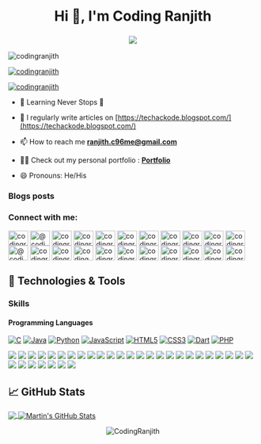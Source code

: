 <h1 align="center">Hi 👋, I'm Coding Ranjith</h1>
<h3 align="center"> <img src="https://readme-typing-svg.herokuapp.com?color=0357F7&lines=Full+Stack+Developer+%3A)"/> </h3>
<p align="left"> <img src="https://komarev.com/ghpvc/?username=codingranjith&label=Profile%20views&color=0e75b6&style=flat" alt="codingranjith" /> </p>

<p align="left"> <a href="https://github.com/ryo-ma/github-profile-trophy"><img src="https://github-profile-trophy.vercel.app/?username=codingranjith" alt="codingranjith" /></a> </p>

<p align="left"> <a href="https://twitter.com/codingranjith" target="blank"><img src="https://img.shields.io/twitter/follow/codingranjith?logo=twitter&style=for-the-badge" alt="codingranjith" /></a> </p>

- 🌱 Learning Never Stops 🚀

- 📝 I regularly write articles on [https://techackode.blogspot.com/](https://techackode.blogspot.com/)

- 📫 How to reach me **ranjith.c96me@gmail.com**

- 👨‍💻 Check out my personal portfolio : **<a href="" target="_blank">Portfolio</a>**

- 😄 Pronouns: He/His

### Blogs posts
<!-- BLOG-POST-LIST:START -->
<!-- BLOG-POST-LIST:END -->

<h3 align="left">Connect with me:</h3>
<p align="left">
<a href="https://codepen.io/codingranjith" target="blank"><img align="center" src="https://raw.githubusercontent.com/rahuldkjain/github-profile-readme-generator/master/src/images/icons/Social/codepen.svg" alt="codingranjith" height="30" width="40" /></a>
<a href="https://dev.to/@codingranjith" target="blank"><img align="center" src="https://raw.githubusercontent.com/rahuldkjain/github-profile-readme-generator/master/src/images/icons/Social/devto.svg" alt="@codingranjith" height="30" width="40" /></a>
<a href="https://twitter.com/codingranjith" target="blank"><img align="center" src="https://raw.githubusercontent.com/rahuldkjain/github-profile-readme-generator/master/src/images/icons/Social/twitter.svg" alt="codingranjith" height="30" width="40" /></a>
<a href="https://linkedin.com/in/codingranjith" target="blank"><img align="center" src="https://raw.githubusercontent.com/rahuldkjain/github-profile-readme-generator/master/src/images/icons/Social/linked-in-alt.svg" alt="codingranjith" height="30" width="40" /></a>
<a href="https://stackoverflow.com/users/codingranjith" target="blank"><img align="center" src="https://raw.githubusercontent.com/rahuldkjain/github-profile-readme-generator/master/src/images/icons/Social/stack-overflow.svg" alt="codingranjith" height="30" width="40" /></a>
<a href="https://kaggle.com/codingranjith" target="blank"><img align="center" src="https://raw.githubusercontent.com/rahuldkjain/github-profile-readme-generator/master/src/images/icons/Social/kaggle.svg" alt="codingranjith" height="30" width="40" /></a>
<a href="https://fb.com/codingranjith" target="blank"><img align="center" src="https://raw.githubusercontent.com/rahuldkjain/github-profile-readme-generator/master/src/images/icons/Social/facebook.svg" alt="codingranjith" height="30" width="40" /></a>
<a href="https://instagram.com/codingranjith" target="blank"><img align="center" src="https://raw.githubusercontent.com/rahuldkjain/github-profile-readme-generator/master/src/images/icons/Social/instagram.svg" alt="codingranjith" height="30" width="40" /></a>
<a href="https://dribbble.com/codingranjith" target="blank"><img align="center" src="https://raw.githubusercontent.com/rahuldkjain/github-profile-readme-generator/master/src/images/icons/Social/dribbble.svg" alt="codingranjith" height="30" width="40" /></a>
<a href="https://www.behance.net/codingranjith" target="blank"><img align="center" src="https://raw.githubusercontent.com/rahuldkjain/github-profile-readme-generator/master/src/images/icons/Social/behance.svg" alt="codingranjith" height="30" width="40" /></a>
<a href="https://hashnode.com/codingranjith" target="blank"><img align="center" src="https://raw.githubusercontent.com/rahuldkjain/github-profile-readme-generator/master/src/images/icons/Social/hashnode.svg" alt="codingranjith" height="30" width="40" /></a>
<a href="https://medium.com/@codingranjith" target="blank"><img align="center" src="https://raw.githubusercontent.com/rahuldkjain/github-profile-readme-generator/master/src/images/icons/Social/medium.svg" alt="@codingranjith" height="30" width="40" /></a>
<a href="https://www.youtube.com/c/codingranjith" target="blank"><img align="center" src="https://raw.githubusercontent.com/rahuldkjain/github-profile-readme-generator/master/src/images/icons/Social/youtube.svg" alt="codingranjith" height="30" width="40" /></a>
<a href="https://www.codechef.com/users/codingranjith" target="blank"><img align="center" src="https://cdn.jsdelivr.net/npm/simple-icons@3.1.0/icons/codechef.svg" alt="codingranjith" height="30" width="40" /></a>
<a href="https://www.hackerrank.com/coding_ranjith" target="blank"><img align="center" src="https://raw.githubusercontent.com/rahuldkjain/github-profile-readme-generator/master/src/images/icons/Social/hackerrank.svg" alt="coding_ranjith" height="30" width="40" /></a>
<a href="https://codeforces.com/profile/codingranjith" target="blank"><img align="center" src="https://raw.githubusercontent.com/rahuldkjain/github-profile-readme-generator/master/src/images/icons/Social/codeforces.svg" alt="codingranjith" height="30" width="40" /></a>
<a href="https://www.leetcode.com/codingranjith" target="blank"><img align="center" src="https://raw.githubusercontent.com/rahuldkjain/github-profile-readme-generator/master/src/images/icons/Social/leet-code.svg" alt="codingranjith" height="30" width="40" /></a>
<a href="https://www.hackerearth.com/codingranjith" target="blank"><img align="center" src="https://raw.githubusercontent.com/rahuldkjain/github-profile-readme-generator/master/src/images/icons/Social/hackerearth.svg" alt="codingranjith" height="30" width="40" /></a>
<a href="https://auth.geeksforgeeks.org/user/codingranjith" target="blank"><img align="center" src="https://raw.githubusercontent.com/rahuldkjain/github-profile-readme-generator/master/src/images/icons/Social/geeks-for-geeks.svg" alt="codingranjith" height="30" width="40" /></a>
<a href="https://www.topcoder.com/members/codingranjith" target="blank"><img align="center" src="https://raw.githubusercontent.com/rahuldkjain/github-profile-readme-generator/master/src/images/icons/Social/topcoder.svg" alt="codingranjith" height="30" width="40" /></a>
<a href="https://discord.gg/codingranjith" target="blank"><img align="center" src="https://raw.githubusercontent.com/rahuldkjain/github-profile-readme-generator/master/src/images/icons/Social/discord.svg" alt="codingranjith" height="30" width="40" /></a>
<a href="/codingranjith" target="blank"><img align="center" src="https://raw.githubusercontent.com/rahuldkjain/github-profile-readme-generator/master/src/images/icons/Social/rss.svg" alt="codingranjith" height="30" width="40" /></a>
</p>

## 🔧 Technologies & Tools

### Skills

#### Programming Languages

[![C](https://img.shields.io/badge/C-00599C?style=for-the-badge&logo=c&logoColor=white)](https://en.wikipedia.org/wiki/C_(programming_language))
[![Java](https://img.shields.io/badge/Java-ED8B00?style=for-the-badge&logo=java&logoColor=white)](https://www.java.com/)
[![Python](https://img.shields.io/badge/Python-3670A0?style=for-the-badge&logo=python&logoColor=ffdd54)](https://www.python.org/)
[![JavaScript](https://img.shields.io/badge/JavaScript-323330?style=for-the-badge&logo=javascript&logoColor=F7DF1E)](https://developer.mozilla.org/en-US/docs/Web/JavaScript)
[![HTML5](https://img.shields.io/badge/HTML5-E34F26?style=for-the-badge&logo=html5&logoColor=white)](https://developer.mozilla.org/en-US/docs/Web/Guide/HTML/HTML5)
[![CSS3](https://img.shields.io/badge/CSS3-1572B6?style=for-the-badge&logo=css3&logoColor=white)](https://developer.mozilla.org/en-US/docs/Web/CSS)
[![Dart](https://img.shields.io/badge/Dart-0175C2?style=for-the-badge&logo=dart&logoColor=white)](https://dart.dev/)
[![PHP](https://img.shields.io/badge/PHP-777BB4?style=for-the-badge&logo=php&logoColor=white)](https://www.php.net/)

[![](https://img.shields.io/badge/OS-Linux-informational?style=flat&logo=linux&logoColor=white&color=2bbc8a)](https://www.arduino.cc/)
[![](https://img.shields.io/badge/OS-Linux-informational?style=flat&logo=linux&logoColor=white&color=2bbc8a)](https://aws.amazon.com)
[![](https://img.shields.io/badge/OS-Linux-informational?style=flat&logo=linux&logoColor=white&color=2bbc8a)](https://www.gnu.org/software/bash/)
[![](https://img.shields.io/badge/OS-Linux-informational?style=flat&logo=linux&logoColor=white&color=2bbc8a)](https://www.blender.org/)
[![](https://img.shields.io/badge/OS-Linux-informational?style=flat&logo=linux&logoColor=white&color=2bbc8a)](https://getbootstrap.com)
[![](https://img.shields.io/badge/OS-Linux-informational?style=flat&logo=linux&logoColor=white&color=2bbc8a)](https://www.cprogramming.com/)
[![](https://img.shields.io/badge/OS-Linux-informational?style=flat&logo=linux&logoColor=white&color=2bbc8a)](https://www.chartjs.org)
[![](https://img.shields.io/badge/OS-Linux-informational?style=flat&logo=linux&logoColor=white&color=2bbc8a)](https://www.w3schools.com/css/)
[![](https://img.shields.io/badge/OS-Linux-informational?style=flat&logo=linux&logoColor=white&color=2bbc8a)](https://dart.dev)
[![](https://img.shields.io/badge/OS-Linux-informational?style=flat&logo=linux&logoColor=white&color=2bbc8a)](https://expressjs.com)
[![](https://img.shields.io/badge/OS-Linux-informational?style=flat&logo=linux&logoColor=white&color=2bbc8a)](https://www.figma.com/)
[![](https://img.shields.io/badge/OS-Linux-informational?style=flat&logo=linux&logoColor=white&color=2bbc8a)](https://firebase.google.com/)
[![](https://img.shields.io/badge/OS-Linux-informational?style=flat&logo=linux&logoColor=white&color=2bbc8a)](https://flutter.dev)
[![](https://img.shields.io/badge/OS-Linux-informational?style=flat&logo=linux&logoColor=white&color=2bbc8a)](https://cloud.google.com)
[![](https://img.shields.io/badge/OS-Linux-informational?style=flat&logo=linux&logoColor=white&color=2bbc8a)](https://git-scm.com/)
[![](https://img.shields.io/badge/OS-Linux-informational?style=flat&logo=linux&logoColor=white&color=2bbc8a)](https://heroku.com)
[![](https://img.shields.io/badge/OS-Linux-informational?style=flat&logo=linux&logoColor=white&color=2bbc8a)](https://www.w3.org/html/)
[![](https://img.shields.io/badge/OS-Linux-informational?style=flat&logo=linux&logoColor=white&color=2bbc8a)](https://www.java.com)
[![](https://img.shields.io/badge/OS-Linux-informational?style=flat&logo=linux&logoColor=white&color=2bbc8a)](https://developer.mozilla.org/en-US/docs/Web/JavaScript)
[![](https://img.shields.io/badge/OS-Linux-informational?style=flat&logo=linux&logoColor=white&color=2bbc8a)](https://www.linux.org/)
[![](https://img.shields.io/badge/OS-Linux-informational?style=flat&logo=linux&logoColor=white&color=2bbc8a)](https://www.mongodb.com/)
[![](https://img.shields.io/badge/OS-Linux-informational?style=flat&logo=linux&logoColor=white&color=2bbc8a)](https://www.microsoft.com/en-us/sql-server)
[![](https://img.shields.io/badge/OS-Linux-informational?style=flat&logo=linux&logoColor=white&color=2bbc8a)](https://www.mysql.com/)
[![](https://img.shields.io/badge/OS-Linux-informational?style=flat&logo=linux&logoColor=white&color=2bbc8a)](https://nodejs.org)
[![](https://img.shields.io/badge/OS-Linux-informational?style=flat&logo=linux&logoColor=white&color=2bbc8a)](https://opencv.org/)
[![](https://img.shields.io/badge/OS-Linux-informational?style=flat&logo=linux&logoColor=white&color=2bbc8a)](https://www.php.net)
[![](https://img.shields.io/badge/OS-Linux-informational?style=flat&logo=linux&logoColor=white&color=2bbc8a)](https://postman.com)
[![](https://img.shields.io/badge/OS-Linux-informational?style=flat&logo=linux&logoColor=white&color=2bbc8a)](https://www.python.org)
[![](https://img.shields.io/badge/OS-Linux-informational?style=flat&logo=linux&logoColor=white&color=2bbc8a)](https://reactjs.org/)
[![](https://img.shields.io/badge/OS-Linux-informational?style=flat&logo=linux&logoColor=white&color=2bbc8a)](https://reactnative.dev/)
[![](https://img.shields.io/badge/OS-Linux-informational?style=flat&logo=linux&logoColor=white&color=2bbc8a)](https://unrealengine.com/)
[![](https://img.shields.io/badge/OS-Linux-informational?style=flat&logo=linux&logoColor=white&color=2bbc8a)](https://vuejs.org/)


## &#x1f4c8; GitHub Stats

<a href="https://github.com/CodingRanjith">
  <img align="center" src="https://github-readme-stats.vercel.app/api/top-langs/?username=CodingRanjith&title_color=ffffff&text_color=c9cacc&icon_color=2bbc8a&bg_color=1d1f21&langs_count=4" />
</a>
<a href="https://github.com/CodingRanjith">
  <img align="center" src="https://github-readme-stats.vercel.app/api?username=CodingRanjith&show_icons=true&line_height=27&count_private=true&title_color=ffffff&text_color=c9cacc&icon_color=2bbc8a&bg_color=1d1f21" alt="Martin's GitHub Stats" />
</a>

<div align="center">
<p><img align="center" src="https://github-readme-streak-stats.herokuapp.com/?user=CodingRanjith&theme=dark" alt="CodingRanjith" /></p>
  </div>
